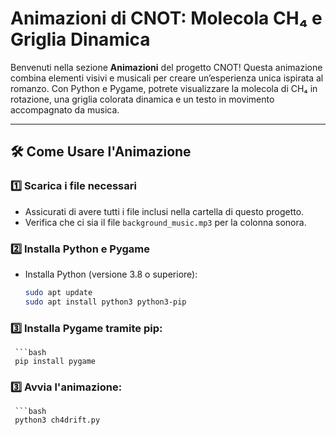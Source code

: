 # Animazioni di CNOT: Molecola CH₄ e Griglia Dinamica

Benvenuti nella sezione **Animazioni** del progetto CNOT! Questa animazione combina elementi visivi e musicali per creare un’esperienza unica ispirata al romanzo. Con Python e Pygame, potrete visualizzare la molecola di CH₄ in rotazione, una griglia colorata dinamica e un testo in movimento accompagnato da musica.

---

## 🛠️ Come Usare l'Animazione

### 1️⃣ Scarica i file necessari
- Assicurati di avere tutti i file inclusi nella cartella di questo progetto.
- Verifica che ci sia il file `background_music.mp3` per la colonna sonora.

### 2️⃣ Installa Python e Pygame
- Installa Python (versione 3.8 o superiore):
  ```bash
  sudo apt update
  sudo apt install python3 python3-pip

###  3️⃣ Installa Pygame tramite pip:
     ```bash
     pip install pygame

###  3️⃣ Avvia l'animazione:
     ```bash
     python3 ch4drift.py

